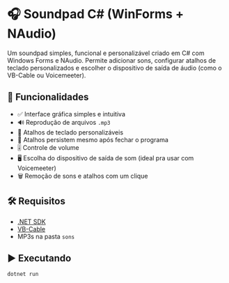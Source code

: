 # 🎧 Soundpad C# (WinForms + NAudio)

Um soundpad simples, funcional e personalizável criado em C# com Windows Forms e NAudio. Permite adicionar sons, configurar atalhos de teclado personalizados e escolher o dispositivo de saída de áudio (como o VB-Cable ou Voicemeeter).

## 🚀 Funcionalidades

- ✅ Interface gráfica simples e intuitiva
- 🔊 Reprodução de arquivos `.mp3`
- 🎹 Atalhos de teclado personalizáveis
- 💾 Atalhos persistem mesmo após fechar o programa
- 🎚 Controle de volume
- 🖥 Escolha do dispositivo de saída de som (ideal pra usar com Voicemeeter)
- 🗑 Remoção de sons e atalhos com um clique

## 🛠️ Requisitos

- [.NET SDK](https://dotnet.microsoft.com/en-us/download)
- [VB-Cable](https://vb-audio.com/Cable/)
- MP3s na pasta `sons`

## ▶️ Executando

```bash
dotnet run
